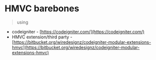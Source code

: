 # HMVC barebones
> using
* codeigniter - [https://codeigniter.com/](https://codeigniter.com/)
* HMVC extension/third party - [https://bitbucket.org/wiredesignz/codeigniter-modular-extensions-hmvc](https://bitbucket.org/wiredesignz/codeigniter-modular-extensions-hmvc)
